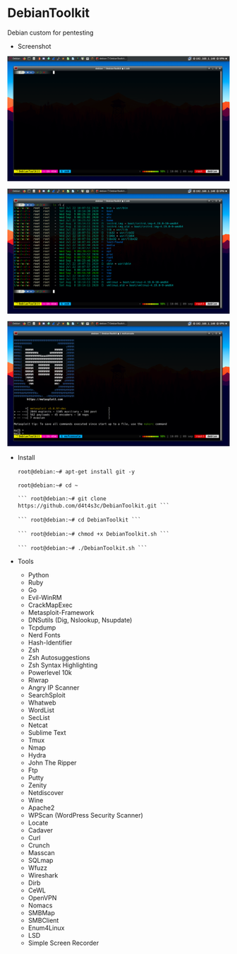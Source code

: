 # DebianToolkit

Debian custom for pentesting


* Screenshot

![](/screenshot/a.png)

![](/screenshot/b.png)

![](/screenshot/c.png)


* Install

   ``` root@debian:~# apt-get install git -y ```

   ``` root@debian:~# cd ~ ```

      ``` root@debian:~# git clone https://github.com/d4t4s3c/DebianToolkit.git ```

      ``` root@debian:~# cd DebianToolkit ```

      ``` root@debian:~# chmod +x DebianToolkit.sh ```

      ``` root@debian:~# ./DebianToolkit.sh ```

* Tools

  * Python
  * Ruby
  * Go
  * Evil-WinRM
  * CrackMapExec
  * Metasploit-Framework
  * DNSutils (Dig, Nslookup, Nsupdate)
  * Tcpdump
  * Nerd Fonts
  * Hash-Identifier
  * Zsh
  * Zsh Autosuggestions
  * Zsh Syntax Highlighting
  * Powerlevel 10k
  * Rlwrap
  * Angry IP Scanner
  * SearchSploit
  * Whatweb
  * WordList
  * SecList
  * Netcat
  * Sublime Text
  * Tmux
  * Nmap
  * Hydra
  * John The Ripper
  * Ftp
  * Putty
  * Zenity
  * Netdiscover
  * Wine
  * Apache2
  * WPScan (WordPress Security Scanner)
  * Locate
  * Cadaver
  * Curl
  * Crunch
  * Masscan
  * SQLmap
  * Wfuzz
  * Wireshark
  * Dirb
  * CeWL
  * OpenVPN
  * Nomacs
  * SMBMap
  * SMBClient
  * Enum4Linux
  * LSD
  * Simple Screen Recorder
